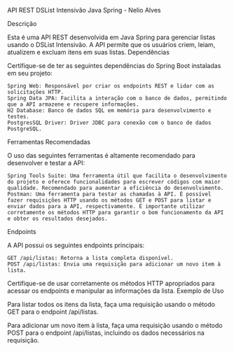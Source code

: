 API REST DSList Intensivão Java Spring - Nelio Alves

Descrição

Esta é uma API REST desenvolvida em Java Spring para gerenciar listas usando o DSList Intensivão.
A API permite que os usuários criem, leiam, atualizem e excluam itens em suas listas.
Dependências

Certifique-se de ter as seguintes dependências do Spring Boot instaladas em seu projeto:

    Spring Web: Responsável por criar os endpoints REST e lidar com as solicitações HTTP.
    Spring Data JPA: Facilita a interação com o banco de dados, permitindo que a API armazene e recupere informações.
    H2 Database: Banco de dados SQL em memória para desenvolvimento e testes.
    PostgresSQL Driver: Driver JDBC para conexão com o banco de dados PostgreSQL.

Ferramentas Recomendadas

O uso das seguintes ferramentas é altamente recomendado para desenvolver e testar a API:

    Spring Tools Suite: Uma ferramenta útil que facilita o desenvolvimento do projeto e oferece funcionalidades para escrever códigos com maior qualidade. Recomendado para aumentar a eficiência do desenvolvimento.
    Postman: Uma ferramenta para testar as chamadas à API. É possível fazer requisições HTTP usando os métodos GET e POST para listar e enviar dados para a API, respectivamente. É importante utilizar corretamente os métodos HTTP para garantir o bom funcionamento da API e obter os resultados desejados.

Endpoints

A API possui os seguintes endpoints principais:

    GET /api/listas: Retorna a lista completa disponível.
    POST /api/listas: Envia uma requisição para adicionar um novo item à lista.

Certifique-se de usar corretamente os métodos HTTP apropriados para acessar os endpoints e manipular as informações da lista.
Exemplo de Uso

Para listar todos os itens da lista, faça uma requisição usando o método GET para o endpoint /api/listas.

Para adicionar um novo item à lista, faça uma requisição usando o método POST para o endpoint /api/listas, incluindo os dados necessários na requisição.
